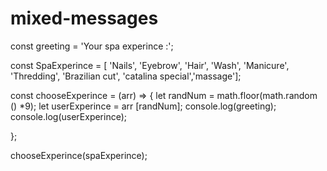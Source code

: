 # mixed-messages
const greeting = 'Your spa experince :';

const SpaExperince = [ 'Nails', 'Eyebrow', 'Hair', 'Wash', 'Manicure', 'Thredding', 'Brazilian cut', 'catalina special','massage'];

const chooseExperince = (arr) => {
let randNum = math.floor(math.random () *9);
let userExperince = arr [randNum];
console.log(greeting);
console.log(userExperince);

};

chooseExperince(spaExperince);
